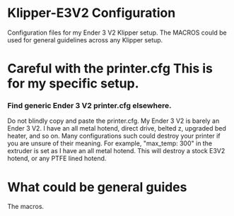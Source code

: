 # Klipper-E3V2 Configuration
Configuration files for my Ender 3 V2 Klipper setup. The MACROS could be used for general guidelines across any Klipper setup.
# Careful with the printer.cfg This is for my specific setup. 
### Find generic Ender 3 V2 printer.cfg elsewhere.
Do not blindly copy and paste the printer.cfg. 
My Ender 3 V2 is barely an Ender 3 V2. I have an all metal hotend, direct drive, belted z, upgraded bed heater, and so on.
Many configurations such could destroy your printer if you are unsure of their meaning.
For example, "max_temp: 300" in the extruder is set as I have an all metal hotend. This will destroy a stock E3V2 hotend, or any
PTFE lined hotend.
# What could be general guides
The macros.
